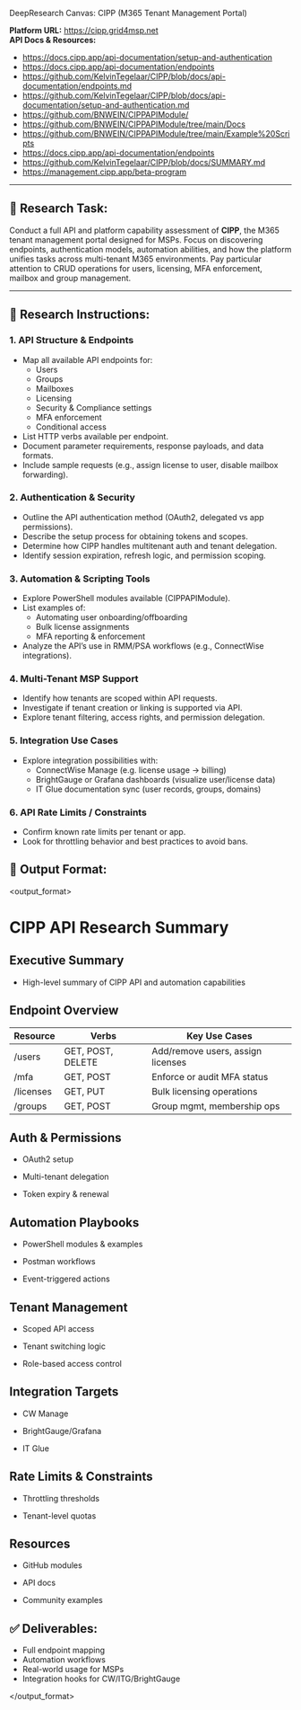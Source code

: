 DeepResearch Canvas: CIPP (M365 Tenant Management Portal)

**Platform URL:** https://cipp.grid4msp.net  
**API Docs & Resources:**  
- https://docs.cipp.app/api-documentation/setup-and-authentication  
- https://docs.cipp.app/api-documentation/endpoints  
- https://github.com/KelvinTegelaar/CIPP/blob/docs/api-documentation/endpoints.md  
- https://github.com/KelvinTegelaar/CIPP/blob/docs/api-documentation/setup-and-authentication.md  
- https://github.com/BNWEIN/CIPPAPIModule/  
- https://github.com/BNWEIN/CIPPAPIModule/tree/main/Docs  
- https://github.com/BNWEIN/CIPPAPIModule/tree/main/Example%20Scripts  
- https://docs.cipp.app/api-documentation/endpoints  
- https://github.com/KelvinTegelaar/CIPP/blob/docs/SUMMARY.md  
- https://management.cipp.app/beta-program  

---

## 🧠 Research Task:
Conduct a full API and platform capability assessment of **CIPP**, the M365 tenant management portal designed for MSPs. Focus on discovering endpoints, authentication models, automation abilities, and how the platform unifies tasks across multi-tenant M365 environments. Pay particular attention to CRUD operations for users, licensing, MFA enforcement, mailbox and group management.

---

## 📌 Research Instructions:

### 1. **API Structure & Endpoints**
- Map all available API endpoints for:
  - Users
  - Groups
  - Mailboxes
  - Licensing
  - Security & Compliance settings
  - MFA enforcement
  - Conditional access
- List HTTP verbs available per endpoint.
- Document parameter requirements, response payloads, and data formats.
- Include sample requests (e.g., assign license to user, disable mailbox forwarding).

### 2. **Authentication & Security**
- Outline the API authentication method (OAuth2, delegated vs app permissions).
- Describe the setup process for obtaining tokens and scopes.
- Determine how CIPP handles multitenant auth and tenant delegation.
- Identify session expiration, refresh logic, and permission scoping.

### 3. **Automation & Scripting Tools**
- Explore PowerShell modules available (CIPPAPIModule).
- List examples of:
  - Automating user onboarding/offboarding
  - Bulk license assignments
  - MFA reporting & enforcement
- Analyze the API’s use in RMM/PSA workflows (e.g., ConnectWise integrations).

### 4. **Multi-Tenant MSP Support**
- Identify how tenants are scoped within API requests.
- Investigate if tenant creation or linking is supported via API.
- Explore tenant filtering, access rights, and permission delegation.

### 5. **Integration Use Cases**
- Explore integration possibilities with:
  - ConnectWise Manage (e.g. license usage → billing)
  - BrightGauge or Grafana dashboards (visualize user/license data)
  - IT Glue documentation sync (user records, groups, domains)

### 6. **API Rate Limits / Constraints**
- Confirm known rate limits per tenant or app.
- Look for throttling behavior and best practices to avoid bans.



## 🧾 Output Format:

<output_format>
# CIPP API Research Summary

## Executive Summary

- High-level summary of CIPP API and automation capabilities

## Endpoint Overview

| Resource  | Verbs             | Key Use Cases                     |
| --------- | ----------------- | --------------------------------- |
| /users    | GET, POST, DELETE | Add/remove users, assign licenses |
| /mfa      | GET, POST         | Enforce or audit MFA status       |
| /licenses | GET, PUT          | Bulk licensing operations         |
| /groups   | GET, POST         | Group mgmt, membership ops        |

## Auth & Permissions

- OAuth2 setup

- Multi-tenant delegation

- Token expiry & renewal

## Automation Playbooks

- PowerShell modules & examples

- Postman workflows

- Event-triggered actions

## Tenant Management

- Scoped API access

- Tenant switching logic

- Role-based access control

## Integration Targets

- CW Manage

- BrightGauge/Grafana

- IT Glue

## Rate Limits & Constraints

- Throttling thresholds

- Tenant-level quotas

## Resources

- GitHub modules

- API docs

- Community examples


## ✅ Deliverables:
- Full endpoint mapping
- Automation workflows
- Real-world usage for MSPs
- Integration hooks for CW/ITG/BrightGauge

</output_format>

